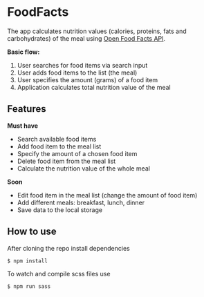 # FoodFacts
The app calculates nutrition values (calories, proteins, fats and carbohydrates) of the meal using [Open Food Facts API](https://openfoodfacts.github.io/api-documentation/).

**Basic flow:**
1. User searches for food items via search input
2. User adds food items to the list (the meal)
3. User specifies the amount (grams) of a food item
4. Application calculates total nutrition value of the meal
## Features
**Must have**
- Search available food items
- Add food item to the meal list
- Specify the amount of a chosen food item
- Delete food item from the meal list
- Calculate the nutrition value of the whole meal

**Soon**
- Edit food item in the meal list (change the amount of food item)
- Add different meals: breakfast, lunch, dinner
- Save data to the local storage

## How to use
After cloning the repo install dependencies

```bash
$ npm install
```

To watch and compile scss files use
```bash
$ npm run sass
```
